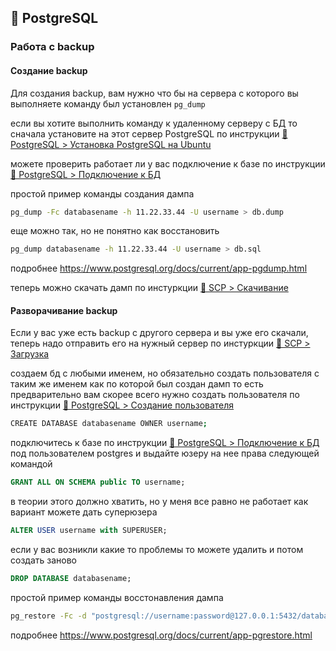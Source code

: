 ## 🐘 PostgreSQL

### Работа с backup

#### Создание backup

Для создания backup, вам нужно что бы на сервера с которого вы выполняете команду был установлен `pg_dump`

если вы хотите выполнить команду к удаленному серверу с БД то сначала установите на этот сервер PostgreSQL по инструкции [🐘 PostgreSQL > Установка PostgreSQL на Ubuntu](install.md)

можете проверить работает ли у вас подключение к базе по инструкции [🐘 PostgreSQL > Подключение к БД](connect.md)

простой пример команды создания дампа
```sh
pg_dump -Fc databasename -h 11.22.33.44 -U username > db.dump
```

еще можно так, но не понятно как восстановить
```sh
pg_dump databasename -h 11.22.33.44 -U username > db.sql
```

подробнее https://www.postgresql.org/docs/current/app-pgdump.html

теперь можно скачать дамп по инстуркции [🚚 SCP > Скачивание](../scp/download.md)

#### Разворачивание backup

Если у вас уже есть backup с другого сервера и вы уже его скачали, теперь надо отправить его на нужный сервер по инстуркции [🚚 SCP > Загрузка](../scp/upload.md)

создаем бд с любыми именем,
но обязательно создать пользователя с таким же именем как по которой был создан дамп
то есть предварительно вам скорее всего нужно создать пользователя по инструкции [🐘 PostgreSQL > Создание пользователя](create_user.md)
```sh
CREATE DATABASE databasename OWNER username;
```

подключитесь к базе по инструкции [🐘 PostgreSQL > Подключение к БД](connect.md)
под пользователем postgres и выдайте юзеру на нее права следующей командой
```sql
GRANT ALL ON SCHEMA public TO username;
```

в теории этого должно хватить, но у меня все равно не работает
как вариант можете дать суперюзера
```sql
ALTER USER username with SUPERUSER;
```

если у вас возникли какие то проблемы то можете удалить и потом создать заново
```sql
DROP DATABASE databasename;
```

простой пример команды восстонавления дампа
```sh
pg_restore -Fc -d "postgresql://username:password@127.0.0.1:5432/databasename" db.dump
```

подробнее https://www.postgresql.org/docs/current/app-pgrestore.html
